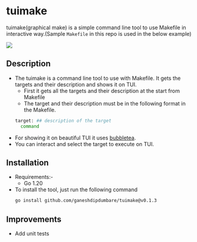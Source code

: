 # tuimake
tuimake(graphical make) is a simple command line tool to use Makefile in interactive way.(Sample `Makefile` in this repo is used in the below example)

![](https://github.com/ganeshdipdumbare/tuimake/blob/main/demo.gif)

## Description
- The tuimake is a command line tool to use with Makefile. It gets the targets and their description and shows it on TUI.
  - First it gets all the targets and their description at the start from Makefile
  - The target and their description must be in the following format in the Makefile.
  ```sh
  target: ## description of the target
    command
  ``` 
- For showing it on beautiful TUI it uses [bubbletea](https://github.com/charmbracelet/bubbletea).
- You can interact and select the target to execute on TUI.

## Installation
- Requirements:-
    - Go 1.20
- To install the tool, just run the following command
    ```bash
    go install github.com/ganeshdipdumbare/tuimake@v0.1.3
    ```
## Improvements
- Add unit tests 
